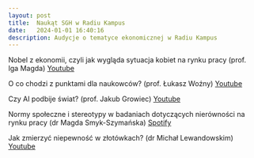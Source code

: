 ```yaml
---
layout: post
title:  Naukąt SGH w Radiu Kampus
date:   2024-01-01 16:40:16
description: Audycje o tematyce ekonomicznej w Radiu Kampus
---
```


Nobel z ekonomii, czyli jak wygląda sytuacja kobiet na rynku pracy (prof. Iga Magda) [Youtube](https://youtu.be/AKr5lw1BK0M?feature=shared)

O co chodzi z punktami dla naukowców? (prof. Łukasz Woźny) [Youtube](https://www.youtube.com/watch?v=d3pxOM_vd58)

Czy AI podbije świat? (prof. Jakub Growiec) [Youtube](https://www.youtube.com/watch?v=JfKhufx13P8)

Normy społeczne i stereotypy w badaniach dotyczących nierówności na rynku pracy (dr Magda Smyk-Szymańska) [Spotify](https://open.spotify.com/episode/0oHnXcFTJxoOdXyI7Cblel)

Jak zmierzyć niepewność w złotówkach? (dr Michał Lewandowskim) [Youtube](https://www.youtube.com/watch?v=YwDuiC9OnZ4)





  
